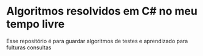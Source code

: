 # Algoritmos resolvidos em C# no meu tempo livre

Esse repositório é para guardar algoritmos de testes e aprendizado para fulturas consultas
